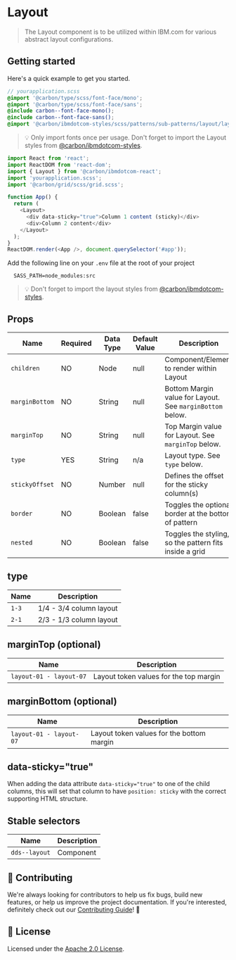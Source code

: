 # Layout

> The Layout component is to be utilized within IBM.com for various abstract
> layout configurations.

## Getting started

Here's a quick example to get you started.

```scss
// yourapplication.scss
@import '@carbon/type/scss/font-face/mono';
@import '@carbon/type/scss/font-face/sans';
@include carbon--font-face-mono();
@include carbon--font-face-sans();
@import '@carbon/ibmdotcom-styles/scss/patterns/sub-patterns/layout/layout';
```

> 💡 Only import fonts once per usage. Don't forget to import the Layout styles
> from
> [@carbon/ibmdotcom-styles](https://github.com/carbon-design-system/ibm-dotcom-library/blob/master/packages/styles).

```javascript
import React from 'react';
import ReactDOM from 'react-dom';
import { Layout } from '@carbon/ibmdotcom-react';
import 'yourapplication.scss';
import '@carbon/grid/scss/grid.scss';

function App() {
  return (
    <Layout>
      <div data-sticky="true">Column 1 content (sticky)</div>
      <div>Column 2 content</div>
    </Layout>
  );
}
ReactDOM.render(<App />, document.querySelector('#app'));
```

Add the following line on your `.env` file at the root of your project

```
  SASS_PATH=node_modules:src
```

> 💡 Don't forget to import the layout styles from
> [@carbon/ibmdotcom-styles](https://github.com/carbon-design-system/ibm-dotcom-library/blob/master/packages/styles).

## Props

| Name           | Required | Data Type | Default Value | Description                                               |
| -------------- | -------- | --------- | ------------- | --------------------------------------------------------- |
| `children`     | NO       | Node      | null          | Component/Element to render within Layout                 |
| `marginBottom` | NO       | String    | null          | Bottom Margin value for Layout. See `marginBottom` below. |
| `marginTop`    | NO       | String    | null          | Top Margin value for Layout. See `marginTop` below.       |
| `type`         | YES      | String    | n/a           | Layout type. See `type` below.                            |
| `stickyOffset` | NO       | Number    | null          | Defines the offset for the sticky column(s)               |
| `border`       | NO       | Boolean   | false         | Toggles the optional border at the bottom of pattern      |
| `nested`       | NO       | Boolean   | false         | Toggles the styling, so the pattern fits inside a grid    |

## type

| Name  | Description             |
| ----- | ----------------------- |
| `1-3` | 1/4 - 3/4 column layout |
| `2-1` | 2/3 - 1/3 column layout |

## marginTop (optional)

| Name                    | Description                            |
| ----------------------- | -------------------------------------- |
| `layout-01 - layout-07` | Layout token values for the top margin |

## marginBottom (optional)

| Name                    | Description                               |
| ----------------------- | ----------------------------------------- |
| `layout-01 - layout-07` | Layout token values for the bottom margin |

## data-sticky="true"

When adding the data attribute `data-sticky="true"` to one of the child columns,
this will set that column to have `position: sticky` with the correct supporting
HTML structure.

## Stable selectors

| Name          | Description |
| ------------- | ----------- |
| `dds--layout` | Component   |

## 🙌 Contributing

We're always looking for contributors to help us fix bugs, build new features,
or help us improve the project documentation. If you're interested, definitely
check out our
[Contributing Guide](https://github.com/carbon-design-system/ibm-dotcom-library/blob/master/.github/CONTRIBUTING.md)!
👀

## 📝 License

Licensed under the
[Apache 2.0 License](https://github.com/carbon-design-system/ibm-dotcom-library/blob/master/LICENSE).
